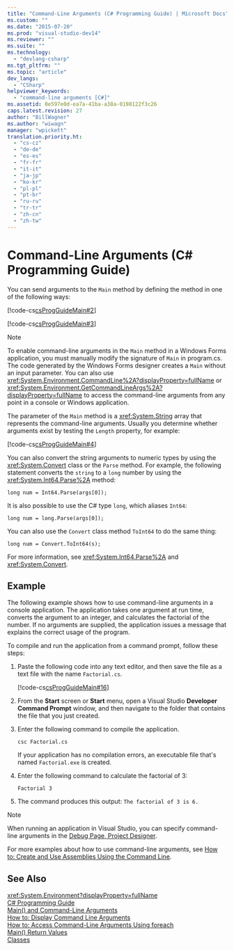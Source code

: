 ```yaml
---
title: "Command-Line Arguments (C# Programming Guide) | Microsoft Docs"
ms.custom: ""
ms.date: "2015-07-20"
ms.prod: "visual-studio-dev14"
ms.reviewer: ""
ms.suite: ""
ms.technology: 
  - "devlang-csharp"
ms.tgt_pltfrm: ""
ms.topic: "article"
dev_langs: 
  - "CSharp"
helpviewer_keywords: 
  - "command-line arguments [C#]"
ms.assetid: 0e597e0d-ea7a-41ba-a38a-0198122f3c26
caps.latest.revision: 27
author: "BillWagner"
ms.author: "wiwagn"
manager: "wpickett"
translation.priority.ht: 
  - "cs-cz"
  - "de-de"
  - "es-es"
  - "fr-fr"
  - "it-it"
  - "ja-jp"
  - "ko-kr"
  - "pl-pl"
  - "pt-br"
  - "ru-ru"
  - "tr-tr"
  - "zh-cn"
  - "zh-tw"
---
```

# Command-Line Arguments (C# Programming Guide)
You can send arguments to the `Main` method by defining the method in one of the following ways:  
  
 [!code-cs[csProgGuideMain#2](../../../csharp/programming-guide/inside-a-program/codesnippet/CSharp/command-line-arguments_1.cs)]  
  
 [!code-cs[csProgGuideMain#3](../../../csharp/programming-guide/inside-a-program/codesnippet/CSharp/command-line-arguments_2.cs)]  
  
> [!NOTE]
>  To enable command-line arguments in the `Main` method in a Windows Forms application, you must manually modify the signature of `Main` in program.cs. The code generated by the Windows Forms designer creates a `Main` without an input parameter. You can also use <xref:System.Environment.CommandLine%2A?displayProperty=fullName> or <xref:System.Environment.GetCommandLineArgs%2A?displayProperty=fullName> to access the command-line arguments from any point in a console or Windows application.  
  
 The parameter of the `Main` method is a <xref:System.String> array that represents the command-line arguments. Usually you determine whether arguments exist by testing the `Length` property, for example:  
  
 [!code-cs[csProgGuideMain#4](../../../csharp/programming-guide/inside-a-program/codesnippet/CSharp/command-line-arguments_3.cs)]  
  
 You can also convert the string arguments to numeric types by using the <xref:System.Convert> class or the `Parse` method. For example, the following statement converts the `string` to a `long` number by using the <xref:System.Int64.Parse%2A> method:  
  
```  
long num = Int64.Parse(args[0]);  
```  
  
 It is also possible to use the C# type `long`, which aliases `Int64`:  
  
```  
long num = long.Parse(args[0]);  
```  
  
 You can also use the `Convert` class method `ToInt64` to do the same thing:  
  
```  
long num = Convert.ToInt64(s);  
```  
  
 For more information, see <xref:System.Int64.Parse%2A> and <xref:System.Convert>.  
  
## Example  
 The following example shows how to use command-line arguments in a console application. The application takes one argument at run time, converts the argument to an integer, and calculates the factorial of the number. If no arguments are supplied, the application issues a message that explains the correct usage of the program.  
  
 To compile and run the application from a command prompt, follow these steps:  
  
1.  Paste the following code into any text editor, and then save the file as  a text file with the name `Factorial.cs`.  
  
     [!code-cs[csProgGuideMain#16](../../../csharp/programming-guide/inside-a-program/codesnippet/CSharp/command-line-arguments_4.cs)]  
  
2.  From the **Start** screen or **Start** menu, open a Visual Studio **Developer Command Prompt** window, and then navigate to the folder that contains the file that you just created.  
  
3.  Enter the following command to compile the application.  
  
     `csc Factorial.cs`  
  
     If your application has no compilation errors, an executable file that's named `Factorial.exe` is created.  
  
4.  Enter the following command to calculate the factorial of 3:  
  
     `Factorial 3`  
  
5.  The command produces this output: `The factorial of 3 is 6.`  
  
> [!NOTE]
>  When running an application in Visual Studio, you can specify command-line arguments in the [Debug Page, Project Designer](/visual-studio/ide/reference/debug-page-project-designer).  
  
 For more examples about how to use command-line arguments, see [How to: Create and Use Assemblies Using the Command Line](../Topic/How%20to:%20Create%20and%20Use%20Assemblies%20Using%20the%20Command%20Line%20\(C%23%20and%20Visual%20Basic\).md).  
  
## See Also  
 <xref:System.Environment?displayProperty=fullName>   
 [C# Programming Guide](../../../csharp/programming-guide/index.md)   
 [Main() and Command-Line Arguments](../../../csharp/programming-guide/main-and-command-args/main-and-command-line-arguments.md)   
 [How to: Display Command Line Arguments](../../../csharp/programming-guide/main-and-command-args/how-to-display-command-line-arguments.md)   
 [How to: Access Command-Line Arguments Using foreach](../../../csharp/programming-guide/main-and-command-args/how-to-access-command-line-arguments-using-foreach.md)   
 [Main() Return Values](../../../csharp/programming-guide/main-and-command-args/main-return-values.md)   
 [Classes](../../../csharp/programming-guide/classes-and-structs/classes.md)